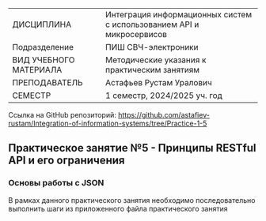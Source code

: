 |||
|---|---|
|ДИСЦИПЛИНА|Интеграция информационных систем с использованием API и микросервисов|
|Подразделение|ПИШ СВЧ-электроники|
|ВИД УЧЕБНОГО МАТЕРИАЛА|Методические указания к практическим занятиям|
|ПРЕПОДАВАТЕЛЬ|Астафьев Рустам Уралович|
|СЕМЕСТР|1 семестр, 2024/2025 уч. год|

Ссылка на GitHub репозиторий:
https://github.com/astafiev-rustam/Integration-of-information-systems/tree/Practice-1-5

## Практическое занятие №5 - Принципы RESTful API и его ограничения

### Основы работы с JSON

В рамках данного практического занятия необходимо последовательно выполнить шаги из приложенного файла практического занятия
